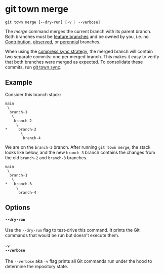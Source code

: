 # git town merge

```command-summary
git town merge [--dry-run] [-v | --verbose]
```

The _merge_ command merges the current branch with its parent branch. Both
branches must be [feature branches](../branch-types.md#feature-branches) and be
owned by you, i.e. no [Contribution](../branch-types.md#contribution-branches),
[observed](../branch-types.md#observed-branches), or
[perennial](../branch-types.md#perennial-branches) branches.

When using the
[compress sync strategy](../preferences/sync-feature-strategy.md#compress), the
merged branch will contain two separate commits: one per merged branch. This
makes it easy to verify that both branches were merged as expected. To
consolidate these commits, run [git town sync](sync.md).

## Example

Consider this branch stack:

```
main
 \
  branch-1
   \
    branch-2
     \
*     branch-3
       \
        branch-4
```

We are on the `branch-3` branch. After running `git town merge`, the stack looks
like below, and the new `branch-3` branch contains the changes from the old
`branch-2` and `branch-3` branches.

```
main
 \
  branch-1
   \
*   branch-3
     \
      branch-4
```

## Options

#### `--dry-run`

Use the `--dry-run` flag to test-drive this command. It prints the Git commands
that would be run but doesn't execute them.

#### `-v`<br>`--verbose`

The `--verbose` aka `-v` flag prints all Git commands run under the hood to
determine the repository state.
